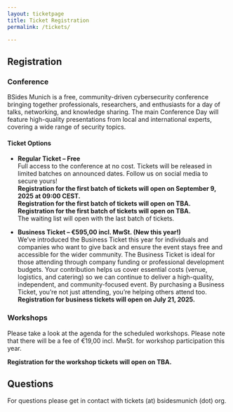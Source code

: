 ```yaml
---
layout: ticketpage
title: Ticket Registration
permalink: /tickets/

---
```


## Registration

### Conference

BSides Munich is a free, community-driven cybersecurity conference bringing together professionals, researchers, and enthusiasts for a day of talks, networking, and knowledge sharing. The main Conference Day will feature high-quality presentations from local and international experts, covering a wide range of security topics.

#### Ticket Options
* **Regular Ticket – Free**  
Full access to the conference at no cost.  Tickets will be released in limited batches on announced dates. Follow us on social media to secure yours!  
**Registration for the first batch of tickets will open on September 9, 2025 at 09:00 CEST.**  
**Registration for the first batch of tickets will open on TBA.**  
**Registration for the first batch of tickets will open on TBA.**  
The waiting list will open with the last batch of tickets.

* **Business Ticket – €595,00 incl. MwSt. (New this year!)**  
We’ve introduced the Business Ticket this year for individuals and companies who want to give back and ensure the event stays free and accessible for the wider community. The Business Ticket is ideal for those attending through company funding or professional development budgets. Your contribution helps us cover essential costs (venue, logistics, and catering) so we can continue to deliver a high-quality, independent, and community-focused event.
 By purchasing a Business Ticket, you’re not just attending, you’re helping others attend too.  
 **Registration for business tickets will open on July 21, 2025.**

### Workshops

Please take a look at the agenda for the scheduled workshops. Please note that there will be a fee of €19,00 incl. MwSt. for workshop participation this year. 

**Registration for the workshop tickets will open on TBA.**

## Questions

For questions please get in contact with tickets (at) bsidesmunich (dot) org.
 
